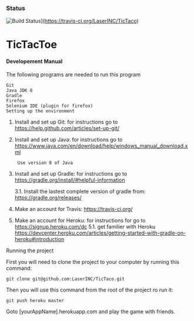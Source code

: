 ### Status
![Build Status](https://travis-ci.org/LaserINC/TicTaco.svg?branch=development_master)](https://travis-ci.org/LaserINC/TicTaco)

TicTacToe
=========
#### Developement Manual

The following programs are needed to run this program

	Git
	Java JDK 8
	Gradle
	Firefox
	Selenium IDE (plugin for firefox)
	Setting up the environment

1. Install and set up Git: for instructions go to https://help.github.com/articles/set-up-git/

2. Install and set up Java: for instructions go to https://www.java.com/en/download/help/windows_manual_download.xml

		Use version 8 of Java

3. Install and set up Gradle: for instructions go to https://gradle.org/install/#helpful-information

	3.1. Install the lastest complete version of gradle from: https://gradle.org/releases/

4. Make an account for Travis: https://travis-ci.org/

5. Make an account for Heroku: for instructions for go to https://signup.heroku.com/dc 5.1. get familier with Heroku https://devcenter.heroku.com/articles/getting-started-with-gradle-on-heroku#introduction

Running the project

First you will need to clone the project to your computer by running this command:

	git clone git@github.com:LaserINC/TicTaco.git

Then you will use this command from the root of the project ro run it:

    git push heroku master

Goto [yourAppName].herokuapp.com and play the game with friends.